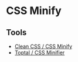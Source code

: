 # CSS Minify

## Tools

- [Clean CSS / CSS Minify](https://cleancss.com/css-minify)
- [Toptal / CSS Minifier](https://toptal.com/developers/cssminifier)
